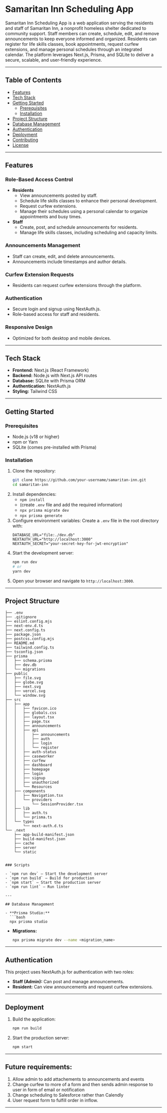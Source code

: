 # Samaritan Inn Scheduling App

Samaritan Inn Scheduling App is a web application serving the residents and staff of Samaritan Inn, a nonprofit homeless shelter dedicated to community support. Staff members can create, schedule, edit, and remove announcements to keep everyone informed and organized. Residents can register for life skills classes, book appointments, request curfew extensions, and manage personal schedules through an integrated calendar. The platform leverages Next.js, Prisma, and SQLite to deliver a secure, scalable, and user-friendly experience.

---

## Table of Contents

- [Features](#features)
- [Tech Stack](#tech-stack)
- [Getting Started](#getting-started)
  - [Prerequisites](#prerequisites)
  - [Installation](#installation)
- [Project Structure](#project-structure)
- [Database Management](#database-management)
- [Authentication](#authentication)
- [Deployment](#deployment)
- [Contributing](#contributing)
- [License](#license)

---

## Features

### Role-Based Access Control

- **Residents**
  - View announcements posted by staff.
  - Schedule life skills classes to enhance their personal development.
  - Request curfew extensions.
  - Manage their schedules using a personal calendar to organize appointments and busy times.
- **Staff**
  - Create, post, and schedule announcements for residents.
  - Manage life skills classes, including scheduling and capacity limits.

### Announcements Management

- Staff can create, edit, and delete announcements.
- Announcements include timestamps and author details.

### Curfew Extension Requests

- Residents can request curfew extensions through the platform.

### Authentication

- Secure login and signup using NextAuth.js.
- Role-based access for staff and residents.

### Responsive Design

- Optimized for both desktop and mobile devices.

---

## Tech Stack

- **Frontend:** Next.js (React Framework)
- **Backend:** Node.js with Next.js API routes
- **Database:** SQLite with Prisma ORM
- **Authentication:** NextAuth.js
- **Styling:** Tailwind CSS

---

## Getting Started

### Prerequisites

- Node.js (v18 or higher)
- npm or Yarn
- SQLite (comes pre-installed with Prisma)

### Installation

1. Clone the repository:
   ```bash
   git clone https://github.com/your-username/samaritan-inn.git
   cd samaritan-inn
   ```
2. Install dependencies:
   - `npm install`
   - (create `.env` file and add the required information)
   - `npx prisma migrate dev`
   - `npx prisma generate`
3. Configure environment variables:
   Create a `.env` file in the root directory with:
   ```env
   DATABASE_URL="file:./dev.db"
   NEXTAUTH_URL="http://localhost:3000"
   NEXTAUTH_SECRET="your-secret-key-for-jwt-encryption"
   ```
4. Start the development server:
   ```bash
   npm run dev
   # or
   yarn dev
   ```
5. Open your browser and navigate to `http://localhost:3000`.

---

## Project Structure

```text
├── .env  
├── .gitignore  
├── eslint.config.mjs  
├── next-env.d.ts  
├── next.config.ts  
├── package.json  
├── postcss.config.mjs  
├── README.md  
├── tailwind.config.ts  
├── tsconfig.json  
├── prisma  
│   ├── schema.prisma  
│   ├── dev.db  
│   └── migrations  
├── public  
│   ├── file.svg  
│   ├── globe.svg  
│   ├── next.svg  
│   ├── vercel.svg  
│   └── window.svg  
├── src  
│   ├── app  
│   │   ├── favicon.ico  
│   │   ├── globals.css  
│   │   ├── layout.tsx  
│   │   ├── page.tsx  
│   │   ├── announcements  
│   │   ├── api  
│   │   │   ├── announcements  
│   │   │   ├── auth  
│   │   │   ├── login  
│   │   │   └── register  
│   │   ├── auth-status  
│   │   ├── caseworker  
│   │   ├── curfew  
│   │   ├── dashboard  
│   │   ├── homepage  
│   │   ├── login  
│   │   ├── signup  
│   │   ├── unauthorized  
│   │   └── Resources  
│   ├── components  
│   │   ├── Navigation.tsx  
│   │   └── providers  
│   │       └── SessionProvider.tsx  
│   ├── lib  
│   │   ├── auth.ts  
│   │   └── prisma.ts  
│   └── types  
│       └── next-auth.d.ts  
└── .next  
    ├── app-build-manifest.json  
    ├── build-manifest.json  
    ├── cache  
    ├── server  
    └── static  


### Scripts

- `npm run dev` – Start the development server  
- `npm run build` – Build for production  
- `npm start` – Start the production server  
- `npm run lint` – Run linter  

---

## Database Management

- **Prisma Studio:**  
  ```bash
  npx prisma studio
  ```
- **Migrations:**  
  ```bash
  npx prisma migrate dev --name <migration_name>
  ```

---

## Authentication

This project uses NextAuth.js for authentication with two roles:

- **Staff (Admin):** Can post and manage announcements.  
- **Resident:** Can view announcements and request curfew extensions.

---

## Deployment

1. Build the application:
   ```bash
   npm run build
   ```
2. Start the production server:
   ```bash
   npm start
   ```

---
## Future requirements:

1. Allow admin to add attachements to announcements and events
2. Change curfew to more of a form and then sends admin response to user in form of email or notification
3. Change scheduling to Salesforce rather than Calendly
4. User request form to fulfill order in inflow. 
---
